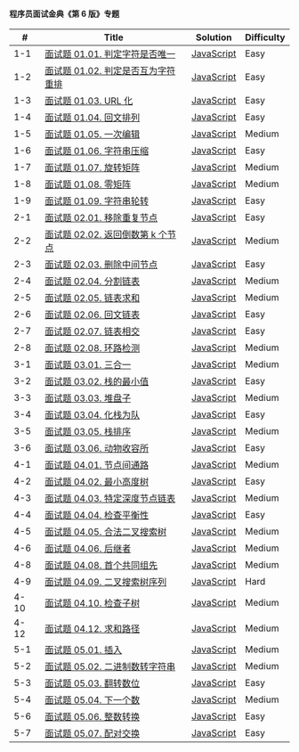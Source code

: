 #### 程序员面试金典《第 6 版》专题

| \#   | Title                                                                                                 | Solution                                                      | Difficulty |
| ---- | ----------------------------------------------------------------------------------------------------- | ------------------------------------------------------------- | ---------- |
| 1-1  | [面试题 01.01. 判定字符是否唯一](https://leetcode-cn.com/problems/is-unique-lcci/)                    | [JavaScript](../javaScript/lcci/1-isUnique.js)                | Easy       |
| 1-2  | [面试题 01.02. 判定是否互为字符重排](https://leetcode-cn.com/problems/check-permutation-lcci/)        | [JavaScript](../javaScript/lcci/2-checkPermutation.js)        | Easy       |
| 1-3  | [面试题 01.03. URL 化](https://leetcode-cn.com/problems/string-to-url-lcci/)                          | [JavaScript](../javaScript/lcci/3-replaceSpaces.js)           | Easy       |
| 1-4  | [面试题 01.04. 回文排列](https://leetcode-cn.com/problems/palindrome-permutation-lcci/)               | [JavaScript](../javaScript/lcci/4-canPermutePalindrome.js)    | Easy       |
| 1-5  | [面试题 01.05. 一次编辑](https://leetcode-cn.com/problems/one-away-lcci/)                             | [JavaScript](../javaScript/lcci/5-oneEditAway.js)             | Medium     |
| 1-6  | [面试题 01.06. 字符串压缩](https://leetcode-cn.com/problems/compress-string-lcci/)                    | [JavaScript](../javaScript/lcci/6-compressString.js)          | Easy       |
| 1-7  | [面试题 01.07. 旋转矩阵](https://leetcode-cn.com/problems/rotate-matrix-lcci/)                        | [JavaScript](../javaScript/lcci/7-rotate.js)                  | Medium     |
| 1-8  | [面试题 01.08. 零矩阵](https://leetcode-cn.com/problems/zero-matrix-lcci/)                            | [JavaScript](../javaScript/lcci/8-setZeroes.js)               | Medium     |
| 1-9  | [面试题 01.09. 字符串轮转](https://leetcode-cn.com/problems/flipped-string-lcci/)                     | [JavaScript](../javaScript/lcci/9-isFlipedString.js)          | Easy       |
| 2-1  | [面试题 02.01. 移除重复节点](https://leetcode-cn.com/problems/remove-duplicate-node-lcci/)            | [JavaScript](../javaScript/lcci/2-1-removeDuplicateNodes.js)  | Easy       |
| 2-2  | [面试题 02.02. 返回倒数第 k 个节点](https://leetcode-cn.com/problems/kth-node-from-end-of-list-lcci/) | [JavaScript](../javaScript/lcci/2-2-kthToLast.js)             | Medium     |
| 2-3  | [面试题 02.03. 删除中间节点](https://leetcode-cn.com/problems/delete-middle-node-lcci/)               | [JavaScript](../javaScript/lcci/2-3-deleteNode)               | Easy       |
| 2-4  | [面试题 02.04. 分割链表](https://leetcode-cn.com/problems/partition-list-lcci/)                       | [JavaScript](../javaScript/lcci/2-4-partition.js)             | Medium     |
| 2-5  | [面试题 02.05. 链表求和](https://leetcode-cn.com/problems/partition-list-lcci/)                       | [JavaScript](../javaScript/lcci/2-5-addTwoNumbers.js)         | Medium     |
| 2-6  | [面试题 02.06. 回文链表](https://leetcode-cn.com/problems/partition-list-lcci/)                       | [JavaScript](../javaScript/lcci/2-6-isPalindrome.js)          | Easy       |
| 2-7  | [面试题 02.07. 链表相交](https://leetcode-cn.com/problems/partition-list-lcci/)                       | [JavaScript](../javaScript/lcci/2-7-getIntersectionNode.js)   | Easy       |
| 2-8  | [面试题 02.08. 环路检测](https://leetcode-cn.com/problems/linked-list-cycle-lcci/)                    | [JavaScript](../javaScript/lcci/2-8-detectCycle.js)           | Medium     |
| 3-1  | [面试题 03.01. 三合一](https://leetcode-cn.com/problems/triple-in-one-lcci/)                          | [JavaScript](../javaScript/lcci/3-1-TripleInOne.js)           | Medium     |
| 3-2  | [面试题 03.02. 栈的最小值](https://leetcode-cn.com/problems/min-stack-lcci/)                          | [JavaScript](../javaScript/lcci/3-2-minStack.js)              | Easy       |
| 3-3  | [面试题 03.03. 堆盘子](https://leetcode-cn.com/problems/implement-queue-using-stacks-lcci/)           | [JavaScript](../javaScript/lcci/3-3-StackOfPlates.js)         | Medium     |
| 3-4  | [面试题 03.04. 化栈为队](https://leetcode-cn.com/problems/min-stack-lcci/)                            | [JavaScript](../javaScript/lcci/3-4-MyQueue.js)               | Easy       |
| 3-5  | [面试题 03.05. 栈排序](https://leetcode-cn.com/problems/sort-of-stacks-lcci/)                         | [JavaScript](../javaScript/lcci/3-5-SortedStack.js)           | Medium     |
| 3-6  | [面试题 03.06. 动物收容所](https://leetcode-cn.com/problems/animal-shelter-lcci/)                     | [JavaScript](../javaScript/lcci/3-6-AnimalShelf.js)           | Easy       |
| 4-1  | [面试题 04.01. 节点间通路](https://leetcode-cn.com/problems/inter-node-access-lcci/)                  | [JavaScript](../javaScript/lcci/4-1-findWhetherExistsPath.js) | Medium     |
| 4-2  | [面试题 04.02. 最小高度树](https://leetcode-cn.com/problems/minimum-height-tree-lcci/)                | [JavaScript](../javaScript/lcci/4-2-sortedArrayToBST.js)      | Easy       |
| 4-3  | [面试题 04.03. 特定深度节点链表](https://leetcode-cn.com/problems/list-of-depth-lcci/)                | [JavaScript](../javaScript/lcci/4-3-listOfDepth.js)           | Medium     |
| 4-4  | [面试题 04.04. 检查平衡性](https://leetcode-cn.com/problems/check-balance-lcci/)                      | [JavaScript](../javaScript/lcci/4-4-isBalanced.js)            | Easy       |
| 4-5  | [面试题 04.05. 合法二叉搜索树](https://leetcode-cn.com/problems/legal-binary-search-tree-lcci/)       | [JavaScript](../javaScript/lcci/4-5-isValidBST.js)            | Medium     |
| 4-6  | [面试题 04.06. 后继者](https://leetcode-cn.com/problems/successor-lcci/)                              | [JavaScript](../javaScript/lcci/4-6-inorderSuccessor.js)      | Medium     |
| 4-8  | [面试题 04.08. 首个共同组先](https://leetcode-cn.com/problems/first-common-ancestor-lcci/)            | [JavaScript](../javaScript/lcci/4-8-lowestCommonAncestor.js)  | Medium     |
| 4-9  | [面试题 04.09. 二叉搜索树序列](https://leetcode-cn.com/problems/bst-sequences-lcci/)                  | [JavaScript](../javaScript/lcci/4-9-BSTSequences.js)          | Hard       |
| 4-10 | [面试题 04.10. 检查子树](https://leetcode-cn.com/problems/check-subtree-lcci/)                        | [JavaScript](../javaScript/lcci/4-10-checkSubTree.js)         | Medium     |
| 4-12 | [面试题 04.12. 求和路径](https://leetcode-cn.com/problems/paths-with-sum-lcci/)                       | [JavaScript](../javaScript/lcci/4-12-pathSum.js)              | Medium     |
| 5-1  | [面试题 05.01. 插入](https://leetcode-cn.com/problems/insert-into-bits-lcci/)                         | [JavaScript](../javaScript/lcci/5-1-insertBits.js)            | Medium     |
| 5-2  | [面试题 05.02. 二进制数转字符串](https://leetcode-cn.com/problems/bianry-number-to-string-lcci/)      | [JavaScript](../javaScript/lcci/5-2-printBin.js)              | Medium     |
| 5-3  | [面试题 05.03. 翻转数位](https://leetcode-cn.com/problems/reverse-bits-lcci/)                         | [JavaScript](../javaScript/lcci/5-3-reverseBits.js)           | Easy       |
| 5-4  | [面试题 05.04. 下一个数](https://leetcode-cn.com/problems/closed-number-lcci/)                        | [JavaScript](../javaScript/lcci/5-4-findClosedNumbers.js)     | Medium     |
| 5-6  | [面试题 05.06. 整数转换](https://leetcode-cn.com/problems/convert-integer-lcci/)                      | [JavaScript](../javaScript/lcci/5-6-convertInteger.js)        | Easy       |
| 5-7  | [面试题 05.07. 配对交换](https://leetcode-cn.com/problems/exchange-lcci/)                             | [JavaScript](../javaScript/lcci/5-7-exchangeBits.js)          | Easy       |
